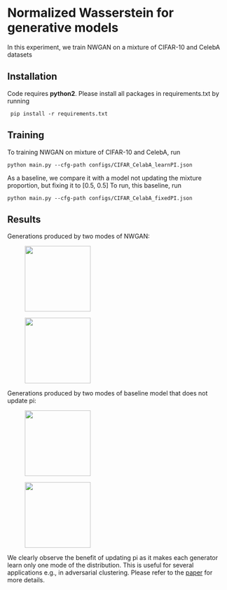 # Normalized Wasserstein for generative models
In this experiment, we train NWGAN on a mixture of CIFAR-10 and CelebA datasets

## Installation
Code requires **python2**. Please install all packages in requirements.txt by running
 
` pip install -r requirements.txt`

## Training
To training NWGAN on mixture of CIFAR-10 and CelebA, run

`
    python main.py --cfg-path configs/CIFAR_CelabA_learnPI.json
`

As a baseline, we compare it with a model not updating the mixture proportion, but fixing it to [0.5, 0.5]
To run, this baseline, run

`
    python main.py --cfg-path configs/CIFAR_CelabA_fixedPI.json
`

## Results
Generations produced by two modes of NWGAN:
<p float="left">
<figure>
<img src="https://github.com/yogeshbalaji/Normalized-Wasserstein/blob/master/NWGAN/vision/results/learnPI_CIFAR_CelebA/samples_mode0_99999.png?raw=true" width="150">
</figure>
<figure>
<img src="https://github.com/yogeshbalaji/Normalized-Wasserstein/blob/master/NWGAN/vision/results/learnPI_CIFAR_CelebA/samples_mode1_99999.png?raw=true" width="150">
</figure>
</p>


Generations produced by two modes of baseline model that does not update pi:
<p float="left">
<figure>
<img src="https://github.com/yogeshbalaji/Normalized-Wasserstein/blob/master/NWGAN/vision/results/fixedPI_CIFAR_CelebA/samples_mode1_99999.png?raw=true" width="150">
</figure>
<figure>
<img src="https://github.com/yogeshbalaji/Normalized-Wasserstein/blob/master/NWGAN/vision/results/fixedPI_CIFAR_CelebA/samples_mode0_99999.png?raw=true" width="150">
</figure>

</p>


We clearly observe the benefit of updating pi as it makes each generator learn only one mode of the distribution. 
This is useful for several applications e.g., in adversarial clustering. Please refer to the [paper](https://arxiv.org/pdf/1902.00415.pdf) for more details.
